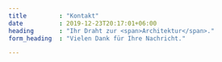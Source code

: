 ```yaml
---
title         : "Kontakt"
date          : 2019-12-23T20:17:01+06:00
heading       : "Ihr Draht zur <span>Architektur</span>."
form_heading  : "Vielen Dank für Ihre Nachricht."

---
```

